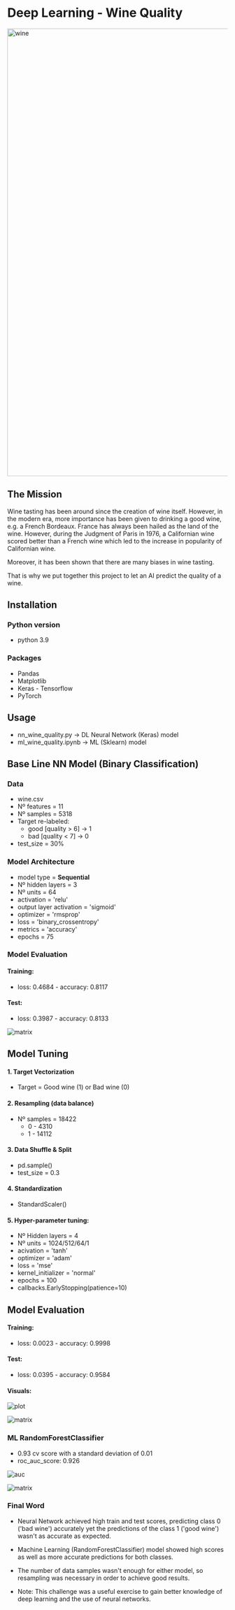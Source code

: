 # Deep Learning - Wine Quality

<img src="assets/wine.jpg" alt="wine" width="1024"/>

## The Mission

Wine tasting has been around since the creation of wine itself. However, in the modern era, more importance has been given to drinking a good wine, e.g. a French Bordeaux. France has always been hailed as the land of the wine. However, during the Judgment of Paris in 1976, a Californian wine scored better than a French wine which led to the increase in popularity of Californian wine.

Moreover, it has been shown that there are many biases in wine tasting.

That is why we put together this project to let an AI predict the quality of a wine.

## Installation

### Python version
* python 3.9
### Packages
* Pandas
* Matplotlib
* Keras - Tensorflow
* PyTorch

## Usage
* nn_wine_quality.py -> DL Neural Network (Keras) model
* ml_wine_quality.ipynb -> ML (Sklearn) model

## Base Line NN Model (Binary Classification)

### Data
* wine.csv
* Nº features = 11
* Nº samples = 5318
* Target re-labeled: 
    * good [quality > 6] -> 1
    * bad [quality < 7]  -> 0
* test_size = 30%

### Model Architecture
* model type = **Sequential**
* Nº hidden layers = 3
* Nº units = 64
* activation = 'relu'
* output layer activation = 'sigmoid'
* optimizer = 'rmsprop'
* loss = 'binary_crossentropy'
* metrics = 'accuracy'
* epochs = 75

### Model Evaluation
#### Training:
* loss: 0.4684 - accuracy: 0.8117

#### Test:
* loss: 0.3987 - accuracy: 0.8133

![matrix](assets/base_matrix.png)


## Model Tuning

#### 1. Target Vectorization
* Target = Good wine (1) or Bad wine (0)

#### 2. Resampling (data balance)
* Nº samples = 18422
    * 0 - 4310
    * 1 - 14112

#### 3. Data Shuffle & Split
* pd.sample()
* test_size = 0.3

#### 4. Standardization
* StandardScaler()

#### 5. Hyper-parameter tuning:
* Nº Hidden layers = 4
* Nº units = 1024/512/64/1
* acivation = 'tanh'
* optimizer = 'adam'
* loss = 'mse'
* kernel_initializer = 'normal'
* epochs = 100
* callbacks.EarlyStopping(patience=10)

## Model Evaluation
#### Training:
* loss: 0.0023 - accuracy: 0.9998

#### Test:
* loss: 0.0395 - accuracy: 0.9584

#### Visuals:

![plot](assets/nn_eval.png)


![matrix](assets/matrix.png)

### ML RandomForestClassifier

* 0.93 cv score with a standard deviation of 0.01
* roc_auc_score: 0.926


![auc](assets/rfc_curve.png)

![matrix](assets/rfc_matrix.png)

### Final Word
* Neural Network achieved high train and test scores, predicting class 0 ('bad wine') accurately yet the predictions of the class 1 ('good wine') wasn't as accurate as expected.
* Machine Learning (RandomForestClassifier) model showed high scores as well as more accurate predictions for both classes.
* The number of data samples wasn't enough for either model, so resampling was necessary in order to achieve good results.

* Note: This challenge was a useful exercise to gain better knowledge of deep learning and the use of neural networks.